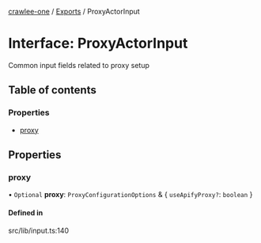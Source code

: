 [crawlee-one](../README.md) / [Exports](../modules.md) / ProxyActorInput

# Interface: ProxyActorInput

Common input fields related to proxy setup

## Table of contents

### Properties

- [proxy](ProxyActorInput.md#proxy)

## Properties

### proxy

• `Optional` **proxy**: `ProxyConfigurationOptions` & { `useApifyProxy?`: `boolean`  }

#### Defined in

src/lib/input.ts:140
